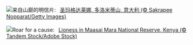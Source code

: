 ![](https://www.bing.com/th?id=OHR.SantaMaddalena_ZH-CN7421083295_UHD.jpg&w=1000)来自山巅的明信片:&nbsp;&ensp;[圣玛格达莱娜, 多洛米蒂山, 意大利 (© Sakrapee Nopparat/Getty Images)](https://www.bing.com/th?id=OHR.SantaMaddalena_ZH-CN7421083295_UHD.jpg)
<br><br/>
![](https://www.bing.com/th?id=OHR.LionessKenya_EN-US8440386444_UHD.jpg&w=1000)Roar for a cause:&nbsp;&ensp;[Lioness in Maasai Mara National Reserve, Kenya (© Tandem Stock/Adobe Stock)](https://www.bing.com/th?id=OHR.LionessKenya_EN-US8440386444_UHD.jpg)
<br><br/>
